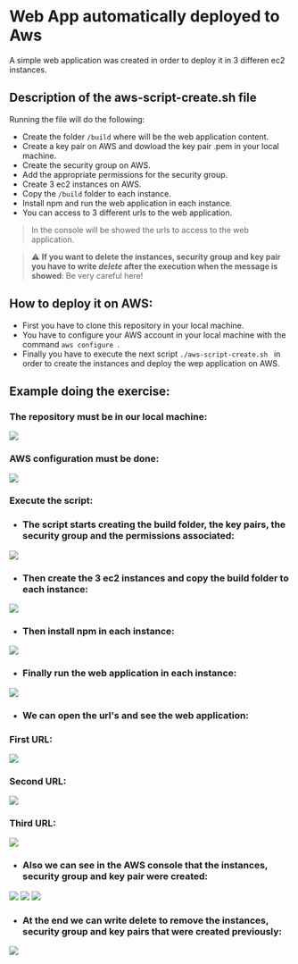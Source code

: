 # Web App automatically deployed to Aws

A simple web application was created in order to deploy it in 3 differen ec2 instances.

## Description of the aws-script-create.sh file

Running the file will do the following:
- Create the folder ```/build``` where will be the web application content.
- Create a key pair on AWS and dowload the key pair .pem in your local machine.
- Create the security group on AWS.
- Add the appropriate permissions for the security group.
- Create 3 ec2 instances on AWS.
- Copy the ```/build``` folder to each instance.
- Install npm and run the web application in each instance.
- You can access to 3 different urls to the web application.

> In the console will be showed the urls to access to the web application.

> ⚠️ **If you want to delete the instances, security group and key pair you have to write *delete* after the execution when the message is showed**: Be very careful here!

## How to deploy it on AWS:

- First you have to clone this repository in your local machine.
- You have to configure your AWS account in your local machine with the command ```aws configure ```.
- Finally you have to execute the next script ```./aws-script-create.sh ``` in order to create the instances and deploy the wep application on AWS.

## Example doing the exercise:

### The repository must be in our local machine:

<img src="resources/image1.png">

### AWS configuration must be done:

<img src="resources/image2.png">

### Execute the script:

- ### The script starts creating the build folder, the key pairs, the security group and the permissions associated:

<img src="resources/image3.png">

- ### Then create the 3 ec2 instances and copy the build folder to each instance:

<img src="resources/image4.png">

- ### Then install npm in each instance:
    
<img src="resources/image5.png">

- ### Finally run the web application in each instance:

<img src="resources/image6.png">

- ### We can open the url's and see the web application:

### First URL:

<img src="resources/image7.png">

### Second URL:

<img src="resources/image8.png">

### Third URL:

<img src="resources/image9.png">

- ### Also we can see in the AWS console that the instances, security group and key pair were created:

<img src="resources/image10.png">
<img src="resources/image11.png">
<img src="resources/image12.png">

- ### At the end we can write delete to remove the instances, security group and key pairs that were created previously:

<img src="resources/image13.png">